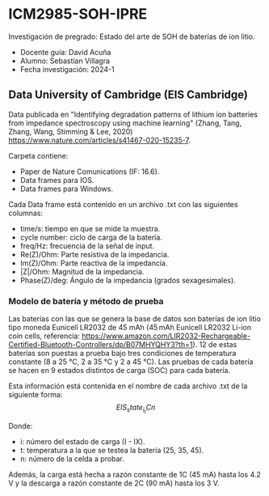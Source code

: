 # ICM2985-SOH-IPRE
Investigación de pregrado: Estado del arte de SOH de baterías de ion litio.

* Docente guía: David Acuña
* Alumno: Sebastian Villagra
* Fecha investigación: 2024-1

## Data University of Cambridge (EIS Cambridge)
Data publicada en "Identifying degradation patterns of lithium ion batteries from impedance spectroscopy using machine learning" (Zhang, Tang, Zhang, Wang, Stimming & Lee, 2020) https://www.nature.com/articles/s41467-020-15235-7.

Carpeta contiene:
* Paper de Nature Comunications (IF: 16.6).
* Data frames para IOS.
* Data frames para Windows.

Cada Data frame está contenido en un archivo .txt con las siguientes columnas:
* time/s: tiempo en que se mide la muestra.
* cycle number: ciclo de carga de la batería.
* freq/Hz: frecuencia de la señal de input.
* Re(Z)/Ohm: Parte resistiva de la impedancia.
* Im(Z)/Ohm: Parte reactiva de la impedancia.
* |Z|/Ohm: Magnitud de la impedancia.
* Phase(Z)/deg: Ángulo de la impedancia (grados sexagesimales).

### Modelo de batería y método de prueba
Las baterías con las que se genera la base de datos son baterías de ion litio tipo moneda Eunicell LR2032 de 45 mAh (45 mAh Eunicell LR2032 Li-ion coin cells, referencia: https://www.amazon.com/LIR2032-Rechargeable-Certified-Bluetooth-Controllers/dp/B07MHYQHY3?th=1).
12 de estas baterías son puestas a prueba bajo tres condiciones de temperatura constante (8 a 25 °C, 2 a 35 °C y 2 a 45 °C). Las pruebas de cada batería se hacen en 9 estados distintos de carga (SOC) para cada batería. 

Esta información está contenida en el nombre de cada archivo .txt de la siguiente forma:
$$ EIS_state_i_tCn $$

Donde:
* i: número del estado de carga (I - IX).
* t: temperatura a la que se testea la batería (25, 35, 45).
* n: número de la celda a probar.

Además, la carga está hecha a razón constante de 1C (45 mA) hasta los 4.2 V y la descarga a razón constante de 2C (90 mA) hasta los 3 V.


##
